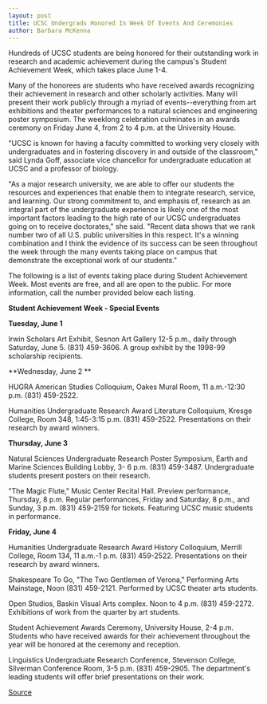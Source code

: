 ```yaml
---
layout: post
title: UCSC Undergrads Honored In Week Of Events And Ceremonies
author: Barbara McKenna
---
```


Hundreds of UCSC students are being honored for their outstanding work in research and academic achievement during the campus's Student Achievement Week, which takes place June 1-4.

Many of the honorees are students who have received awards recognizing their achievement in research and other scholarly activities. Many will present their work publicly through a myriad of events--everything from art exhibitions and theater performances to a natural sciences and engineering poster symposium. The weeklong celebration culminates in an awards ceremony on Friday June 4, from 2 to 4 p.m. at the University House.

"UCSC is known for having a faculty committed to working very closely with undergraduates and in fostering discovery in and outside of the classroom," said Lynda Goff, associate vice chancellor for undergraduate education at UCSC and a professor of biology.

"As a major research university, we are able to offer our students the resources and experiences that enable them to integrate research, service, and learning. Our strong commitment to, and emphasis of, research as an integral part of the undergraduate experience is likely one of the most important factors leading to the high rate of our UCSC undergraduates going on to receive doctorates," she said. "Recent data shows that we rank number two of all U.S. public universities in this respect. It's a winning combination and I think the evidence of its success can be seen throughout the week through the many events taking place on campus that demonstrate the exceptional work of our students."

The following is a list of events taking place during Student Achievement Week. Most events are free, and all are open to the public. For more information, call the number provided below each listing.

**Student Achievement Week - Special Events**

**Tuesday, June 1**

Irwin Scholars Art Exhibit, Sesnon Art Gallery 12-5 p.m., daily through Saturday, June 5. (831) 459-3606. A group exhibit by the 1998-99 scholarship recipients.

**Wednesday, June 2 **

HUGRA American Studies Colloquium, Oakes Mural Room, 11 a.m.-12:30 p.m. (831) 459-2522.

Humanities Undergraduate Research Award Literature Colloquium, Kresge College, Room 348, 1:45-3:15 p.m. (831) 459-2522. Presentations on their research by award winners.

**Thursday, June 3**

Natural Sciences Undergraduate Research Poster Symposium, Earth and Marine Sciences Building Lobby, 3- 6 p.m. (831) 459-3487. Undergraduate students present posters on their research.

"The Magic Flute," Music Center Recital Hall. Preview performance, Thursday, 8 p.m. Regular performances, Friday and Saturday, 8 p.m., and Sunday, 3 p.m. (831) 459-2159 for tickets. Featuring UCSC music students in performance.

**Friday, June 4**

Humanities Undergraduate Research Award History Colloquium, Merrill College, Room 134, 11 a.m.-1 p.m. (831) 459-2522. Presentations on their research by award winners.

Shakespeare To Go, "The Two Gentlemen of Verona," Performing Arts Mainstage, Noon (831) 459-2121. Performed by UCSC theater arts students.

Open Studios, Baskin Visual Arts complex. Noon to 4 p.m. (831) 459-2272. Exhibitions of work from the quarter by art students.

Student Achievement Awards Ceremony, University House, 2-4 p.m. Students who have received awards for their achievement throughout the year will be honored at the ceremony and reception.

Linguistics Undergraduate Research Conference, Stevenson College, Silverman Conference Room, 3-5 p.m. (831) 459-2905. The department's leading students will offer brief presentations on their work.

[Source](http://www1.ucsc.edu/oncampus/currents/98-99/05-31/achievement.htm "Permalink to Student Achievement Week at UCSC; 05-31-99")
